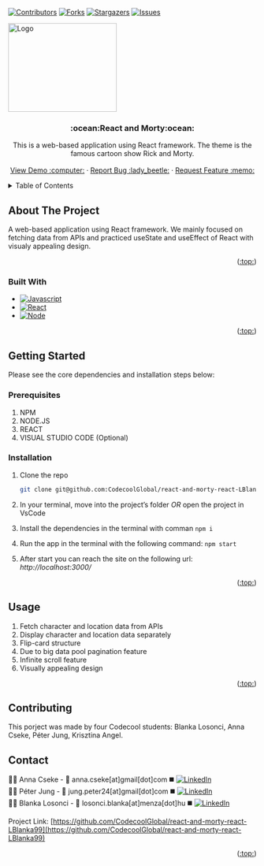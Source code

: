 
<a name="readme-top"></a>

<!-- PROJECT SHIELDS -->

[![Contributors][contributors-shield]][contributors-url]
[![Forks][forks-shield]][forks-url]
[![Stargazers][stars-shield]][stars-url]
[![Issues][issues-shield]][issues-url]

<a href="https://github.com/CodecoolGlobal/react-and-morty-react-LBlanka99">
    <img src="src/components/Logo.png" alt="Logo" width="220" height="180">
  </a>

<h3 align="center">:ocean:React and Morty:ocean:</h3>

  <p align="center">
    This is a web-based application using React framework. The theme is the famous cartoon show Rick and Morty.
    <br />
    <br />
    <a href="https://github.com/CodecoolGlobal/react-and-morty-react-LBlanka99">View Demo :computer:</a>
    ·
    <a href="https://github.com/CodecoolGlobal/react-and-morty-react-LBlanka99">Report Bug :lady_beetle:</a>
    ·
    <a href="https://github.com/CodecoolGlobal/react-and-morty-react-LBlanka99">Request Feature :memo:</a>
  </p>
</div>



<!-- TABLE OF CONTENTS -->
<details>
  <summary>Table of Contents</summary>
  <ol>
    <li>
      <a href="#about-the-project">About The Project</a>
      <ul>
        <li><a href="#built-with">Built With</a></li>
      </ul>
    </li>
    <li>
      <a href="#getting-started">Getting Started</a>
      <ul>
        <li><a href="#prerequisites">Prerequisites</a></li>
        <li><a href="#installation">Installation</a></li>
      </ul>
    </li>
    <li><a href="#usage">Usage</a></li>
    <li><a href="#contributing">Contributing</a>
    <li><a href="#contact">Contact</a></li>
  </ol>
</details>



<!-- ABOUT THE PROJECT -->
## About The Project

A web-based application using React framework. We mainly focused on fetching data from APIs and practiced useState and useEffect of React with visualy appealing design.

<p align="right">(<a href="#readme-top">:top:</a>)</p>



### Built With

* [![Javascript][JavaScript.img]][JavaScript-url]
* [![React][React.js]][React-url]
* [![Node][Node.js]][Node-url]

<p align="right">(<a href="#readme-top">:top:</a>)</p>



<!-- GETTING STARTED -->
## Getting Started

Please see the core dependencies and installation steps below:

### Prerequisites
1. NPM
2. NODE.JS
3. REACT
4. VISUAL STUDIO CODE (Optional)


### Installation
1. Clone the repo
   ```sh
   git clone git@github.com:CodecoolGlobal/react-and-morty-react-LBlanka99.git
   ```
2. In your terminal, move into the project’s folder  _OR_ open the project in VsCode

3. Install the dependencies in the terminal with comman `npm i`
4. Run the app in the terminal with the following command: `npm start`
5. After start you can reach the site on the following url: _http://localhost:3000/_


<p align="right">(<a href="#readme-top">:top:</a>)</p>



<!-- USAGE EXAMPLES -->
## Usage
 1. Fetch character and location data from APIs
 2. Display character and location data separately
 3. Flip-card structure
 4. Due to big data pool pagination feature
 5. Infinite scroll feature
 6. Visually appealing design

<p align="right">(<a href="#readme-top">:top:</a>)</p>


<!-- CONTRIBUTING -->
## Contributing
This porject was made by four Codecool students: Blanka Losonci, Anna Cseke, Péter Jung, Krisztina Angel.

<!-- CONTACT -->
## Contact

:woman_technologist: Anna Cseke - :email: anna.cseke[at]gmail[dot]com :black_medium_square: [![LinkedIn][linkedin-shield]][linkedin-Anna]<br>
:man_technologist: Péter Jung - :email: jung.peter24[at]gmail[dot]com :black_medium_square: [![LinkedIn][linkedin-shield]][linkedin-Peter]<br>
:woman_technologist: Blanka Losonci - :email: losonci.blanka[at]menza[dot]hu :black_medium_square: [![LinkedIn][linkedin-shield]][linkedin-Blanka]<br>

Project Link: [https://github.com/CodecoolGlobal/react-and-morty-react-LBlanka99](https://github.com/CodecoolGlobal/react-and-morty-react-LBlanka99)

<p align="right">(<a href="#readme-top">:top:</a>)</p>



<!-- MARKDOWN LINKS & IMAGES -->
<!-- https://www.markdownguide.org/basic-syntax/#reference-style-links -->
[contributors-shield]: https://img.shields.io/github/contributors/CodecoolGlobal/react-and-morty-react-LBlanka99.svg?style=for-the-badge
[contributors-url]: https://github.com/CodecoolGlobal/react-and-morty-react-LBlanka99/graphs/contributors
[forks-shield]: https://img.shields.io/github/forks/CodecoolGlobal/react-and-morty-react-LBlanka99.svg?style=for-the-badge
[forks-url]: https://github.com/CodecoolGlobal/react-and-morty-react-LBlanka99/network/members
[stars-shield]: https://img.shields.io/github/stars/CodecoolGlobal/react-and-morty-react-LBlanka99.svg?style=for-the-badge
[stars-url]: https://github.com/CodecoolGlobal/react-and-morty-react-LBlanka99/stargazers
[issues-shield]: https://img.shields.io/github/issues/CodecoolGlobal/react-and-morty-react-LBlanka99.svg?style=for-the-badge
[issues-url]: https://github.com/CodecoolGlobal/react-and-morty-react-LBlanka99/issues
[linkedin-shield]: https://img.shields.io/badge/-LinkedIn-black.svg?style=for-the-badge&logo=linkedin&colorB=555
[linkedin-Peter]: https://www.linkedin.com/in/peter-jung-66833213b/
[linkedin-Anna]: https://www.linkedin.com/in/anna-cseke-847b1963/
[linkedin-Blanka]: https://www.linkedin.com/in/blanka-losonci-3190b8287/
[product-screenshot]: images/screenshot.png
[React.js]: https://img.shields.io/badge/React-20232A?style=for-the-badge&logo=react&logoColor=61DAFB
[React-url]: https://reactjs.org/
[JavaScript.img]:     https://img.shields.io/badge/JavaScript-323330?style=for-the-badge&logo=javascript&logoColor=F7DF1E
[JavaScript-url]: https://www.javascript.com/
[Node.js]: https://img.shields.io/badge/Node%20js-339933?style=for-the-badge&logo=nodedotjs&logoColor=white
[Node-url]: https://nodejs.org/en
[Npm]: https://img.shields.io/badge/npm-CB3837?style=for-the-badge&logo=npm&logoColor=white
[Npm-url]: https://www.npmjs.com/
